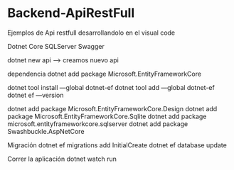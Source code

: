 # Backend-ApiRestFull
Ejemplos de Api restfull desarrollandolo en el visual code

Dotnet Core SQLServer Swagger

dotnet new api —> creamos nuevo api

dependencia
dotnet add package Microsoft.EntityFrameworkCore

dotnet tool install —global dotnet-ef
dotnet tool add —global dotnet-ef
dotnet ef —version

dotnet add package Microsoft.EntityFrameworkCore.Design
dotnet add package Microsoft.EntityFrameworkCore.Sqlite
dotnet add package microsoft.entityframeworkcore.sqlserver
dotnet add package Swashbuckle.AspNetCore


Migración
dotnet ef migrations add InitialCreate
dotnet ef database update

Correr la aplicación
dotnet watch run
